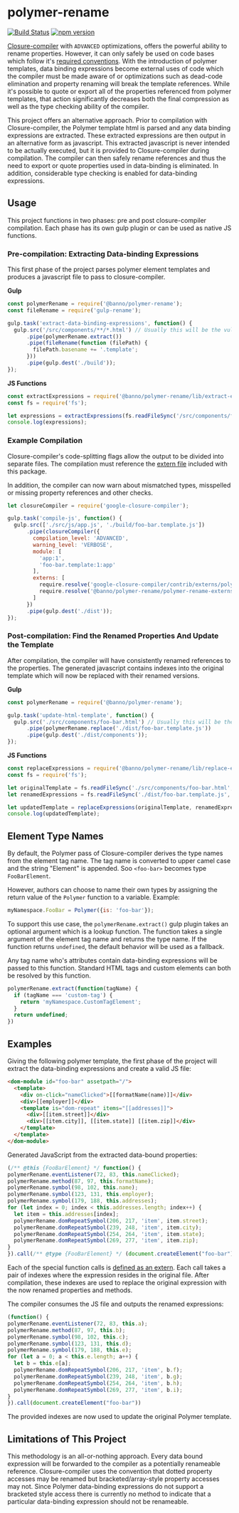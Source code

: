 # polymer-rename
[![Build Status](https://travis-ci.org/Banno/polymer-rename.svg?branch=master)](https://travis-ci.org/Banno/polymer-rename)
[![npm version](https://badge.fury.io/js/polymer-rename.svg)](https://badge.fury.io/js/polymer-rename)

[Closure-compiler](https://developers.google.com/closure/compiler) with `ADVANCED` optimizations, offers the powerful
ability to rename properties. However, it can only safely be used on code bases which follow it's
[required conventions](https://developers.google.com/closure/compiler/docs/limitations).
With the introduction of polymer templates, data binding expressions become external uses of code which the compiler
must be made aware of or optimizations such as dead-code elimination and property renaming will break the template
references. While it's possible to quote or export all of the properties referenced from polymer templates, that action
significantly decreases both the final compression as well as the type checking ability of the compiler.

This project offers an alternative approach. Prior to compilation with Closure-compiler, the Polymer template html
is parsed and any data binding expressions are extracted. These extracted expressions are then output in an alternative
form as javascript. This extracted javascript is never intended to be actually executed, but it is provided to
Closure-compiler during compilation. The compiler can then safely rename references and thus the need to export or
quote properties used in data-binding is eliminated. In addition, considerable type checking is enabled for data-binding
expressions.

## Usage

This project functions in two phases: pre and post closure-compiler compilation. Each phase has its own gulp plugin
or can be used as native JS functions.

### Pre-compilation: Extracting Data-binding Expressions

This first phase of the project parses polymer element templates and produces a javascript file to pass to
closure-compiler.

**Gulp**

```js
const polymerRename = require('@banno/polymer-rename');
const fileRename = require('gulp-rename');

gulp.task('extract-data-binding-expressions', function() {
  gulp.src('/src/components/**/*.html') // Usually this will be the vulcanized file
      .pipe(polymerRename.extract())
      .pipe(fileRename(function (filePath) {
        filePath.basename += '.template';
      }))
      .pipe(gulp.dest('./build'));
});
```

**JS Functions**

```js
const extractExpressions = require('@banno/polymer-rename/lib/extract-expressions/parse-polymer-elements');
const fs = require('fs');

let expressions = extractExpressions(fs.readFileSync('/src/components/foo-bar.html', {encoding: 'utf8'}));
console.log(expressions);
```

### Example Compilation

Closure-compiler's code-splitting flags allow the output to be divided into separate files. The compilation must
reference the [extern file](polymer-rename-externs.js) included with this package.

In addition, the compiler can now warn about mismatched types, misspelled or missing property references and other
checks.

```js
let closureCompiler = require('google-closure-compiler');

gulp.task('compile-js', function() {
  gulp.src(['./src/js/app.js', './build/foo-bar.template.js'])
      .pipe(closureCompiler({
        compilation_level: 'ADVANCED',
        warning_level: 'VERBOSE',
        module: [
          'app:1',
          'foo-bar.template:1:app'
        ],
        externs: [
          require.resolve('google-closure-compiler/contrib/externs/polymer-1.0.js'),
          require.resolve('@banno/polymer-rename/polymer-rename-externs.js')
        ]
      })
      .pipe(gulp.dest('./dist'));
});
```

### Post-compilation: Find the Renamed Properties And Update the Template

After compilation, the compiler will have consistently renamed references to the properties. The generated javascript
contains indexes into the original template which will now be replaced with their renamed versions.

**Gulp**

```js
const polymerRename = require('@banno/polymer-rename');

gulp.task('update-html-template', function() {
  gulp.src('./src/components/foo-bar.html') // Usually this will be the vulcanized file
      .pipe(polymerRename.replace('./dist/foo-bar.template.js'))
      .pipe(gulp.dest('./dist/components'));
});
```

**JS Functions**

```js
const replaceExpressions = require('@banno/polymer-rename/lib/replace-expressions/replace-expressions');
const fs = require('fs');

let originalTemplate = fs.readFileSync('./src/components/foo-bar.html', {encoding: 'utf8'});
let renamedExpressions = fs.readFileSync('./dist/foo-bar.template.js', {encoding: 'utf8'});

let updatedTemplate = replaceExpressions(originalTemplate, renamedExpressions);
console.log(updatedTemplate);
```

## Element Type Names

By default, the Polymer pass of Closure-compiler derives the type names from the element tag name. The tag name is
converted to upper camel case and the string "Element" is appended. Soo `<foo-bar>` becomes type `FooBarElement`.

However, authors can choose to name their own types by assigning the return value of the `Polymer` function to a
variable. Example:

```js
myNamespace.FooBar = Polymer({is: 'foo-bar'});
```

To support this use case, the `polymerRename.extract()` gulp plugin takes an optional argument which is a lookup
function. The function takes a single argument of the element tag name and returns the type name. If the function
returns `undefined`, the default behavior will be used as a fallback.

Any tag name who's attributes contain data-binding expressions will be passed to this function. Standard HTML tags
and custom elements can both be resolved by this function.

```js
polymerRename.extract(function(tagName) {
  if (tagName === 'custom-tag') {
    return 'myNamespace.CustomTagElement';
  }
  return undefined;
})
```

## Examples

Giving the following polymer template, the first phase of the project will extract the
data-binding expressions and create a valid JS file:

```html
<dom-module id="foo-bar" assetpath="/">
  <template>
    <div on-click="nameClicked">[[formatName(name)]]</div>
    <div>[[employer]]</div>
    <template is="dom-repeat" items="[[addresses]]">
      <div>[[item.street]]</div>
      <div>[[item.city]], [[item.state]] [[item.zip]]</div>
    </template>
  </template>
</dom-module>
```

Generated JavaScript from the extracted data-bound properties:

```js
(/** @this {FooBarElement} */ function() {
polymerRename.eventListener(72, 83, this.nameClicked);
polymerRename.method(87, 97, this.formatName);
polymerRename.symbol(98, 102, this.name);
polymerRename.symbol(123, 131, this.employer);
polymerRename.symbol(179, 188, this.addresses);
for (let index = 0; index < this.addresses.length; index++) {
  let item = this.addresses[index];
  polymerRename.domRepeatSymbol(206, 217, 'item', item.street);
  polymerRename.domRepeatSymbol(239, 248, 'item', item.city);
  polymerRename.domRepeatSymbol(254, 264, 'item', item.state);
  polymerRename.domRepeatSymbol(269, 277, 'item', item.zip);
}
}).call(/** @type {FooBarElement} */ (document.createElement("foo-bar")))
```
Each of the special function calls is [defined as an extern](polymer-rename-externs.js). Each call takes a pair of
indexes where the expression resides in the original file. After compilation, these indexes are used to replace the
original expression with the now renamed properties and methods.

The compiler consumes the JS file and outputs the renamed expressions:

```js
(function() {
polymerRename.eventListener(72, 83, this.a);
polymerRename.method(87, 97, this.b);
polymerRename.symbol(98, 102, this.c);
polymerRename.symbol(123, 131, this.d);
polymerRename.symbol(179, 188, this.e);
for (let a = 0; a < this.e.length; a++) {
  let b = this.e[a];
  polymerRename.domRepeatSymbol(206, 217, 'item', b.f);
  polymerRename.domRepeatSymbol(239, 248, 'item', b.g);
  polymerRename.domRepeatSymbol(254, 264, 'item', b.h);
  polymerRename.domRepeatSymbol(269, 277, 'item', b.i);
}
}).call(document.createElement("foo-bar"))
```

The provided indexes are now used to update the original Polymer template.

## Limitations of This Project

This methodology is an all-or-nothing approach. Every data bound expression will be forwarded to the compiler as a
potentially renameable reference. Closure-compiler uses the convention that dotted property accesses may be renamed
but bracketed/array-style property accesses may not. Since Polymer data-binding expressions do not support a bracketed
style access there is currently no method to indicate that a particular data-binding expression should not be
renameable.
